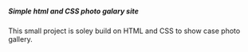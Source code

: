 ##### Simple html and CSS photo galary site
This small project is soley build on HTML and CSS to show case photo gallery.
